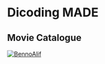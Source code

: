 # Dicoding MADE
## Movie Catalogue

[![BennoAlif](https://circleci.com/gh/BennoAlif/dicoding-made-movie-catalogue.svg?style=svg)](https://circleci.com/gh/BennoAlif/dicoding-made-movie-catalogue)

